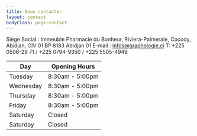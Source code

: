 ```yaml
---
title: Nous contacter
layout: contact
bodyClass: page-contact
---
```


Siège Social : Immeuble Pharmacie du Bonheur, Riviera-Palmeraie, Cocody, Abidjan, CIV 01 BP 8183 Abidjan 01 
E-mail : infos@graphologie.ci 
T: +225 0506-29 71 / +225 0794-9350 / +225 5505-4949

| Day       | Opening Hours   |
| --------- | --------------- |
| Tuesday   | 8:30am - 5:00pm |
| Wednesday | 8:30am - 5:00pm |
| Thursday  | 8:30am - 5:00pm |
| Friday    | 8:30am - 5:00pm |
| Saturday  | Closed          |
| Saturday  | Closed          |
